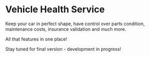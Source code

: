 # Vehicle Health Service
Keep your car in perfect shape, have control over parts condition, maintenance costs, insurance validation and much more.
 
 All that features in one place!
 
 Stay tuned for final version - development in progress!